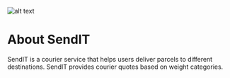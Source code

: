 ![alt text](https://travis-ci.com/rwajon/sendit.svg?branch=master)
# About SendIT
SendIT is a courier service that helps users deliver parcels to different destinations. SendIT provides courier quotes based on weight categories.
